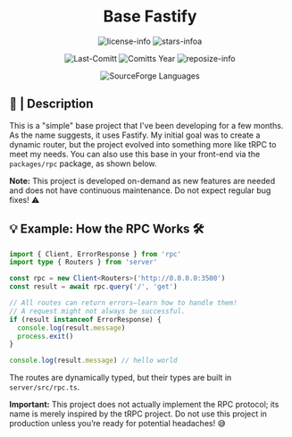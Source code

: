 <div align="center">

# Base Fastify

![license-info](https://img.shields.io/github/license/Ashu11-A/base-fastify?style=for-the-badge&colorA=302D41&colorB=f9e2af&logoColor=f9e2af)
![stars-infoa](https://img.shields.io/github/stars/Ashu11-A/base-fastify?colorA=302D41&colorB=f9e2af&style=for-the-badge)

![Last-Comitt](https://img.shields.io/github/last-commit/Ashu11-A/base-fastify?style=for-the-badge&colorA=302D41&colorB=b4befe)
![Comitts Year](https://img.shields.io/github/commit-activity/y/Ashu11-A/base-fastify?style=for-the-badge&colorA=302D41&colorB=f9e2af&logoColor=f9e2af)
![reposize-info](https://img.shields.io/github/languages/code-size/Ashu11-A/base-fastify?style=for-the-badge&colorA=302D41&colorB=90dceb)

![SourceForge Languages](https://img.shields.io/github/languages/top/Ashu11-A/base-fastify?style=for-the-badge&colorA=302D41&colorB=90dceb)

</div>
<div align="left">

## 📃 | Description

This is a "simple" base project that I've been developing for a few months. As the name suggests, it uses Fastify. My initial goal was to create a dynamic router, but the project evolved into something more like tRPC to meet my needs. You can also use this base in your front-end via the `packages/rpc` package, as shown below.

**Note:** This project is developed on-demand as new features are needed and does not have continuous maintenance. Do not expect regular bug fixes! ⚠️

## 💡 Example: How the RPC Works 🛠️

```ts
import { Client, ErrorResponse } from 'rpc'
import type { Routers } from 'server'

const rpc = new Client<Routers>('http://0.0.0.0:3500')
const result = await rpc.query('/', 'get')

// All routes can return errors—learn how to handle them!
// A request might not always be successful.
if (result instanceof ErrorResponse) {
  console.log(result.message)
  process.exit()
}

console.log(result.message) // hello world
```

The routes are dynamically typed, but their types are built in `server/src/rpc.ts`.

**Important:** This project does not actually implement the RPC protocol; its name is merely inspired by the tRPC project. Do not use this project in production unless you’re ready for potential headaches! 😅

</div>